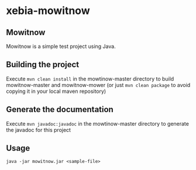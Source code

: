# xebia-mowitnow

## Mowitnow

Mowitnow is a simple test project using Java.

Building the project
----
Execute `mvn clean install` in the mowtinow-master directory to build mowitnow-master and mowitnow-mower (or just `mvn clean package` to avoid copying it in your local maven repository)

Generate the documentation
----
Execute `mvn javadoc:javadoc` in the mowtinow-master directory to generate the javadoc for this project

Usage
---
`java -jar mowitnow.jar <sample-file>`
